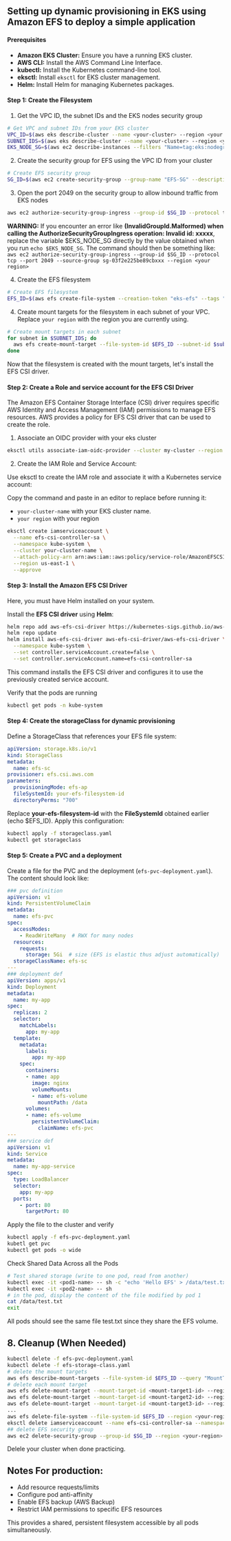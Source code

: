 ## Setting up dynamic provisioning in EKS using Amazon EFS to deploy a simple application


#### Prerequisites

- **Amazon EKS Cluster:** Ensure you have a running EKS cluster.
- **AWS CLI:** Install the AWS Command Line Interface.
- **kubectl:** Install the Kubernetes command-line tool.
- **eksctl:** Install `eksctl` for EKS cluster management.
- **Helm:** Install Helm for managing Kubernetes packages.

#### Step 1: Create the Filesystem
1. Get the VPC ID, the subnet IDs and the EKS nodes security group

```bash
# Get VPC and subnet IDs from your EKS cluster
VPC_ID=$(aws eks describe-cluster --name <your-cluster> --region <your region> --query "cluster.resourcesVpcConfig.vpcId" --output text)
SUBNET_IDS=$(aws eks describe-cluster --name <your-cluster> --region <your region> --query "cluster.resourcesVpcConfig.subnetIds" --output text | tr '\t' '\n')
EKS_NODE_SG=$(aws ec2 describe-instances --filters "Name=tag:eks:nodegroup-name,Values=<your-node-group-name>" --query "Reservations[*].Instances[*].SecurityGroups[*].GroupId" --output text --region <your region>)
```
2. Create the security group for EFS using the VPC ID from your cluster

```bash
# Create EFS security group
SG_ID=$(aws ec2 create-security-group --group-name "EFS-SG" --description "EFS for EKS" --vpc-id $VPC_ID --query "GroupId" --output text --region <your region>)
```
3. Open the port 2049 on the security group to allow inbound traffic from EKS nodes

```bash
aws ec2 authorize-security-group-ingress --group-id $SG_ID --protocol tcp --port 2049 --source-group $EKS_NODE_SG --region <your region>
```
**WARNING:** If you encounter an error like **(InvalidGroupId.Malformed) when calling the AuthorizeSecurityGroupIngress operation: Invalid id: xxxxx**, replace the variable $EKS_NODE_SG directly by the value obtained when you run `echo $EKS_NODE_SG`. The command should then be something like: `aws ec2 authorize-security-group-ingress --group-id $SG_ID --protocol tcp --port 2049 --source-group sg-03f2e225be89cbxxx --region <your region>`

4. Create the EFS filesystem 
```bash
# Create EFS filesystem
EFS_ID=$(aws efs create-file-system --creation-token "eks-efs" --tags "Key=Name,Value=EKS-EFS" --output text --query "FileSystemId" --region <your-region>)
```
4. Create mount targets for the filesystem in each subnet of your VPC. Replace ``your region`` with the region you are currently using.
```bash
# Create mount targets in each subnet
for subnet in $SUBNET_IDS; do
  aws efs create-mount-target --file-system-id $EFS_ID --subnet-id $subnet --security-groups $SG_ID --region <your region>
done
```
Now that the filesystem is created with the mount targets, let's install the EFS CSI driver.

#### Step 2: Create a Role  and service account for the EFS CSI Driver
The Amazon EFS Container Storage Interface (CSI) driver requires specific AWS Identity and Access Management (IAM) permissions to manage EFS resources. AWS provides a policy for EFS CSI driver that can be used to create the role.

1. Associate an OIDC provider with your eks cluster

```bash
eksctl utils associate-iam-oidc-provider --cluster my-cluster --region us-east-1 --approve
```
2. Create the IAM Role and Service Account:

Use eksctl to create the IAM role and associate it with a Kubernetes service account:

Copy the command and paste in an editor to replace before running it:

- ``your-cluster-name`` with your EKS cluster name.
- ``your region`` with your region 

```bash
eksctl create iamserviceaccount \
  --name efs-csi-controller-sa \
  --namespace kube-system \
  --cluster your-cluster-name \
  --attach-policy-arn arn:aws:iam::aws:policy/service-role/AmazonEFSCSIDriverPolicy \
  --region us-east-1 \
  --approve
```

#### Step 3: Install the Amazon EFS CSI Driver
Here, you must have Helm installed on your system.

Install the **EFS CSI driver** using **Helm**:

```bash
helm repo add aws-efs-csi-driver https://kubernetes-sigs.github.io/aws-efs-csi-driver/
helm repo update
helm install aws-efs-csi-driver aws-efs-csi-driver/aws-efs-csi-driver \
  --namespace kube-system \
  --set controller.serviceAccount.create=false \
  --set controller.serviceAccount.name=efs-csi-controller-sa
```
This command installs the EFS CSI driver and configures it to use the previously created service account.

Verify that the pods are running
```bash
kubectl get pods -n kube-system
```

#### Step 4: Create the storageClass for dynamic provisioning

Define a StorageClass that references your EFS file system:
```yaml
apiVersion: storage.k8s.io/v1
kind: StorageClass
metadata:
  name: efs-sc
provisioner: efs.csi.aws.com
parameters:
  provisioningMode: efs-ap
  fileSystemId: your-efs-filesystem-id
  directoryPerms: "700"
```

Replace **your-efs-filesystem-id** with the **FileSystemId** obtained earlier (echo $EFS_ID). Apply this configuration:

```bash
kubectl apply -f storageclass.yaml
kubectl get storageclass
```
#### Step 5: Create a PVC and a deployment 

Create a file for the PVC and the deployment (`efs-pvc-deployment.yaml`). The content should look like:

```yaml
### pvc definition
apiVersion: v1
kind: PersistentVolumeClaim
metadata:
  name: efs-pvc
spec:
  accessModes:
    - ReadWriteMany  # RWX for many nodes
  resources:
    requests:
      storage: 5Gi  # size (EFS is elastic thus adjust automatically)
  storageClassName: efs-sc
---
### deployment def
apiVersion: apps/v1
kind: Deployment
metadata:
  name: my-app
spec:
  replicas: 2
  selector:
    matchLabels:
      app: my-app
  template:
    metadata:
      labels:
        app: my-app
    spec:
      containers:
      - name: app
        image: nginx
        volumeMounts:
        - name: efs-volume
          mountPath: /data
      volumes:
      - name: efs-volume
        persistentVolumeClaim:
          claimName: efs-pvc
---
### service def
apiVersion: v1
kind: Service
metadata:
  name: my-app-service
spec:
  type: LoadBalancer
  selector:
    app: my-app
  ports:
    - port: 80
      targetPort: 80
```
Apply the file to the cluster and verify

```bash
kubectl apply -f efs-pvc-deployment.yaml
kubetl get pvc
kubectl get pods -o wide
```
Check Shared Data Across all the Pods

```bash
# Test shared storage (write to one pod, read from another)
kubectl exec -it <pod1-name> -- sh -c "echo 'Hello EFS' > /data/test.txt"
kubectl exec -it <pod2-name> -- sh
# in the pod, display the content of the file modified by pod 1
cat /data/test.txt
exit
```
All pods should see the same file test.txt since they share the EFS volume.

## 8. Cleanup (When Needed)
```bash
kubectl delete -f efs-pvc-deployment.yaml
kubectl delete -f efs-storage-class.yaml
# delete the mount targets
aws efs describe-mount-targets --file-system-id $EFS_ID --query "MountTargets[*].MountTargetId" --output table --region <your-region>
# delete each mount target
aws efs delete-mount-target --mount-target-id <mount-target1-id> --region <your-region>
aws efs delete-mount-target --mount-target-id <mount-target2-id> --region <your-region>
aws efs delete-mount-target --mount-target-id <mount-target3-id> --region <your-region>
...
aws efs delete-file-system --file-system-id $EFS_ID --region <your-region>
eksctl delete iamserviceaccount --name efs-csi-controller-sa --namespace kube-system --cluster your-cluster-name --region <your-region>
## delete EFS security group
aws ec2 delete-security-group --group-id $SG_ID --region <your-region>
```
Delele your cluster when done practicing.

## Notes For production:

- Add resource requests/limits
- Configure pod anti-affinity
- Enable EFS backup (AWS Backup)
- Restrict IAM permissions to specific EFS resources

This provides a shared, persistent filesystem accessible by all pods simultaneously.


